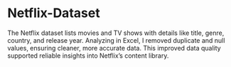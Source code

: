# Netflix-Dataset
The Netflix dataset lists movies and TV shows with details like title, genre, country, and release year. Analyzing in Excel, I removed duplicate and null values, ensuring cleaner, more accurate data. This improved data quality supported reliable insights into Netflix’s content library.
